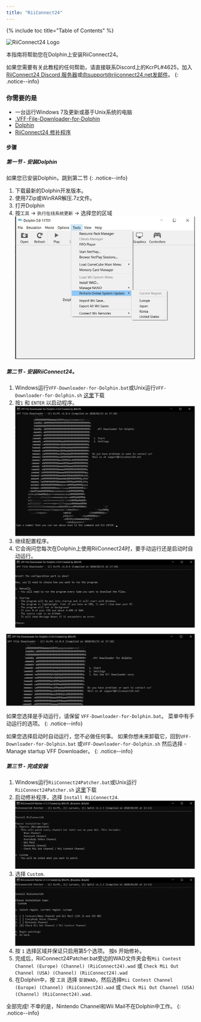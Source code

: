 ```yaml
---
title: "RiiConnect24"
---
```


{% include toc title="Table of Contents" %}

![RiiConnect24 Logo](/images/WiiRC24Logo.jpg)

本指南将帮助您在Dolphin上安装RiiConnect24。

如果您需要有关此教程的任何帮助，请直接联系Discord上的KcrPL#4625，加入[RiiConnect24 Discord 服务器](https://discord.gg/rc24)或[向support@riiconnect24.net发邮件](mailto:support@riiconnect24.net)。
{: .notice--info}

### 你需要的是
* 一台运行Windows 7及更新或基于Unix系统的电脑
* [.VFF-File-Downloader-for-Dolphin](https://github.com/RiiConnect24/.VFF-File-Downloader-for-Dolphin/releases)
* [Dolphin](https://dolphin-emu.org/download/)
* [RiiConnect24 修补程序](https://github.com/RiiConnect24/RiiConnect24-Patcher/releases)

#### 步骤

##### 第一节 - 安装Dolphin

如果您已安装Dolphin，跳到第二节
{: .notice--info}

1. 下载最新的Dolphin开发版本。
2. 使用7Zip或WinRAR解压.7z文件。
3. 打开Dolphin
4. 按`工具` -> `执行在线系统更新` -> 选择您的区域 ![执行在线系统更新](/images/Dolphin_RC24/1.jpg)

##### 第二节 - 安装RiiConnect24。

1. Windows运行`VFF-Downloader-for-Dolphin.bat`或Unix运行`VFF-Downloader-for-Dolphin.sh` [这里](https://github.com/RiiConnect24/.VFF-File-Downloader-for-Dolphin/releases)下载
2. 按`1` 和 `ENTER` 以启动程序。 ![主菜单](/images/Dolphin_RC24/2.jpg)
3. 继续配置程序。
4. 它会询问您每次在Dolphin上使用RiiConnect24时，要手动运行还是启动时自动运行。 ![选择如何启动程序](/images/Dolphin_RC24/3.jpg)

![运行一次](/images/Dolphin_RC24/4.jpg)

如果您选择是手动运行，请保留 `VFF-Downloader-for-Dolphin.bat`。 菜单中有手动运行的选项。
{: .notice--info}

如果您选择启动时自动运行，您不必做任何事。 如果你想未来卸载它，回到`VFF-Downloader-for-Dolphin.bat` 或`VFF-Downloader-for-Dolphin.sh` 然后选择 - Manage startup VFF Downloader。
{: .notice--info}

##### 第三节 - 完成安装

1. Windows运行`RiiConnect24Patcher.bat`或Unix运行 `RiiConnect24Patcher.sh` [这里](https://github.com/RiiConnect24/RiiConnect24-Patcher/releases)下载
2. 启动修补程序，选择 `Install RiiConnect24`. ![选择自定义程序](/images/Dolphin_RC24/5.jpg)
3. 选择 `Custom`. ![选择Check Mii Out Channel](/images/Dolphin_RC24/6.jpg)
4. 按 `1` 选择区域并保证只启用第5个选项。 按`6` 开始修补。
5. 完成后，RiiConnect24Patcher.bat旁边的WAD文件夹会有`Mii Contest Channel (Europe) (Channel) (RiiConnect24).wad` 或 `Check Mii Out Channel (USA) (Channel) (RiiConnect24).wad`
6. 在Dolphin中，按 `工具` 选择 `安装WAD`，然后选择`Mii Contest Channel (Europe) (Channel) (RiiConnect24).wad` 或 `Check Mii Out Channel (USA) (Channel) (RiiConnect24).wad`.

全部完成! 不幸的是，Nintendo Channel和Wii Mail不在Dolphin中工作。
{: .notice--info}
